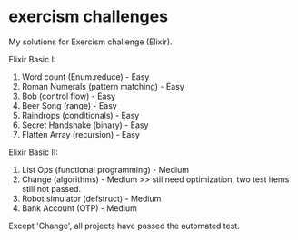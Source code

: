 # exercism challenges

My solutions for Exercism challenge (Elixir).

Elixir Basic I:
1. Word count (Enum.reduce) - Easy
2. Roman Numerals (pattern matching) - Easy
3. Bob (control flow) - Easy
4. Beer Song (range) - Easy
5. Raindrops (conditionals) - Easy
6. Secret Handshake (binary) - Easy
7. Flatten Array (recursion) - Easy

Elixir Basic II:
1. List Ops (functional programming) - Medium
2. Change (algorithms) - Medium >> stil need optimization, two test items still not passed.
3. Robot simulator (defstruct) - Medium
4. Bank Account (OTP) - Medium

Except 'Change', all projects have passed the automated test.
